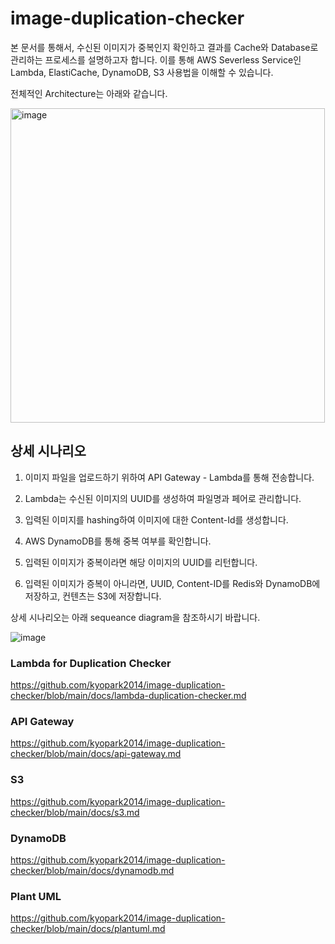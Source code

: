 # image-duplication-checker

본 문서를 통해서, 수신된 이미지가 중복인지 확인하고 결과를 Cache와 Database로 관리하는 프로세스를 설명하고자 합니다. 이를 통해 AWS Severless Service인 Lambda, ElastiCache, DynamoDB, S3 사용법을 이해할 수 있습니다. 

전체적인 Architecture는 아래와 같습니다. 

<!-- <img width="598" alt="image" src="https://user-images.githubusercontent.com/52392004/156489406-0f3fbf15-9183-4a2b-a73f-badbb609414f.png"> -->

<img width="503" alt="image" src="https://user-images.githubusercontent.com/52392004/156871322-6db2822c-1b21-4094-8c1d-1d584f7d0ae7.png">

## 상세 시나리오

1) 이미지 파일을 업로드하기 위하여 API Gateway - Lambda를 통해 전송합니다. 

2) Lambda는 수신된 이미지의 UUID를 생성하여 파일명과 페어로 관리합니다. 

3) 입력된 이미지를 hashing하여 이미지에 대한 Content-Id를 생성합니다. 

<!-- 4) AWS Redis를 통해 중복 여부를 Cache에서 먼저 확인하고, 없다면 AWS DynamoDB에서도 추가적으로 조회를 합니다. -->
4) AWS DynamoDB를 통해 중복 여부를 확인합니다.

5) 입력된 이미지가 중복이라면 해당 이미지의 UUID를 리턴합니다.

6) 입력된 이미지가 증복이 아니라면, UUID, Content-ID를 Redis와 DynamoDB에 저장하고, 컨텐츠는 S3에 저장합니다. 

상세 시나리오는 아래 sequeance diagram을 참조하시기 바랍니다. 

<!-- ![image](https://user-images.githubusercontent.com/52392004/156688110-02d91ee1-77e8-40df-b25c-46925f53eaf6.png) -->

![image](https://user-images.githubusercontent.com/52392004/156871212-7c8afc29-65ec-49ff-bc39-2802a1d903ef.png)

### Lambda for Duplication Checker

https://github.com/kyopark2014/image-duplication-checker/blob/main/docs/lambda-duplication-checker.md

### API Gateway

https://github.com/kyopark2014/image-duplication-checker/blob/main/docs/api-gateway.md

### S3

https://github.com/kyopark2014/image-duplication-checker/blob/main/docs/s3.md

### DynamoDB

https://github.com/kyopark2014/image-duplication-checker/blob/main/docs/dynamodb.md

### Plant UML
https://github.com/kyopark2014/image-duplication-checker/blob/main/docs/plantuml.md
